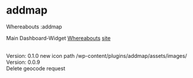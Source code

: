 # addmap
Whereabouts :addmap


Main Dashboard-Widget <a href="https://wordpress.org/plugins/whereabouts/">Whereabouts</a>
<a href="https://where.abouts.io">site</a>


<br/>
Version: 0.1.0 
new icon path /wp-content/plugins/addmap/assets/images/
<br/>
Version: 0.0.9 
<br/>
Delete geocode request
